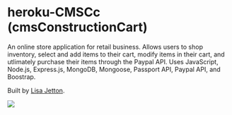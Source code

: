 # heroku-CMSCc (cmsConstructionCart)

An online store application for retail business.  Allows users to shop inventory, select and add items to their cart, modify items in their cart, and utlimately purchase their items through the Paypal API. Uses JavaScript, Node.js, Express.js, MongoDB, Mongoose, Passport API, Paypal API, and Boostrap.

Built by [Lisa Jetton](https://github.com/JettTech/).

![](https://media.giphy.com/media/3o6YgdJuF74JXc7YaY/giphy.gif)

